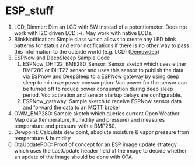 # ESP_stuff

1. LCD_Dimmer: Dim an LCD with SW instead of a potentiometer. Does not work with I2C driven LCD :-(. May work with native LCDs.
2. BlinkNotification: Simple class which allows to create any LED blink patterns for status and error notifications if there is no other way to pass this information to the outside world (e.g. LCD) ([Demovideo](https://www.linux-tips-and-tricks.de/BlinkNotification.mp4))
3. ESPNow and DeepSleeep Sample Code
    1. ESPNow_DHT22_BME280_Sensor: Sensor sketch which uses either BME280 or DHT22 sensor and uses this sensor to publish the data via ESPnow and DeepSleep to a ESPNow gateway by using deep sleep to minimze power consumption. Vcc power for the sensor can be turned off to reduce power consumption during deep sleep period. Vcc activation and sensor startup delays are configurable.
    2. ESPNow_gateway: Sample sketch to receive ESPNow sensor data and forward the data to an MQTT broker
4. OWM_BMP280: Sample sketch which queries current Open Weather Map data (temperature, humiditiy and pressure) and measures temperature and pressure with a BMP280.
5. Dewpoint: Calculate dew point, absolute moisture & vapor pressure from temperature & humidity
6. OtaUpdatePOC: Proof of concept for an ESP image update strategy which uses the LastUpdate header field of the image to decide whether an update of the image should be done with OTA. 

